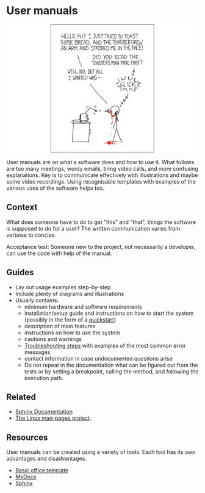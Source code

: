 # User manuals

[![RTFM](../_static/images/rtfm.png)](https://xkcd.com/293/)

User manuals are on what a software does and how to use it. What follows are too many meetings, wordy emails, tiring video calls, and more confusing explanations. Key is to communicate effectively with illustrations and maybe some video recordings. Using recognisable templates with examples of the various uses of the software helps too. 

## Context

What does someone have to do to get "this" and "that", things the software is supposed to do for a user? The written communication varies from verbose to concise.

Acceptance test: Someone new to the project, not necessarily a developer, can use the code with help of the manual.

## Guides

* Lay out usage examples step-by-step
* Include plenty of diagrams and illustrations
* Usually contains: 
  * minimum hardware and software requirements
  * installation/setup guide and instructions on how to start the system (possibly in the form of a [quickstart](quickstarts.md))
  * description of main features
  * instructions on how to use the system
  * cautions and warnings
  * [Troubleshooting steps](troubleshooting-guides.md) with examples of the most common error messages
  * contact information in case undocumented questions arise
  * Do not repeat in the documentation what can be figured out from the tests or by setting a breakpoint, calling the method, and following the execution path.


## Related

* [Sphinx Documentation](https://www.sphinx-doc.org/en/master/contents.html)
* [The Linux man-pages project](https://www.kernel.org/doc/man-pages/).

## Resources

User manuals can be created using a variety of tools. Each tool has its own advantages and disadvantages.

* [Basic office template](https://templates.office.com/en-us/Professional-manual-TM06207126)
* [MkDocs](https://www.mkdocs.org/)
* [Sphinx](https://www.sphinx-doc.org/)